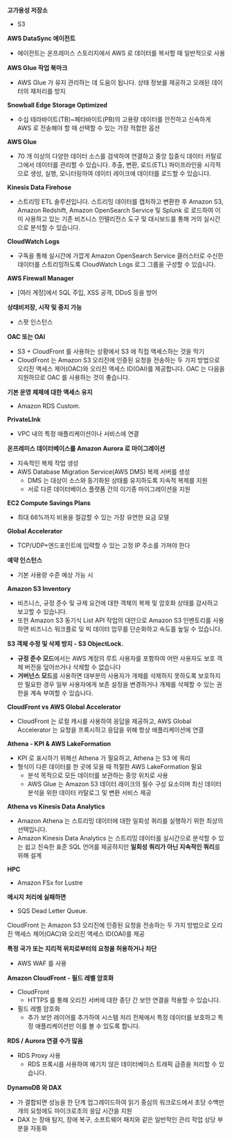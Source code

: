 
**고가용성 저장소**
- S3

**AWS DataSync 에이전트**
- 에이전트는 온프레미스 스토리지에서 AWS 로 데이터를 복사할 때 일반적으로 사용

**AWS Glue 작업 북마크**
- AWS Glue 가 유지 관리하는 데 도움이 됩니다. 상태 정보를 제공하고 오래된 데이터의 재처리를 방지

**Snowball Edge Storage Optimized** 
- 수십 테라바이트(TB)~페타바이트(PB)의 고용량 데이터를 안전하고 신속하게 AWS 로 전송해야 할 때 선택할 수 있는 가장 적합한 옵션

**AWS Glue** 
- 70 개 이상의 다양한 데이터 소스를 검색하여 연결하고 중앙 집중식 데이터 카탈로그에서 데이터를 관리할 수 있습니다. 추출, 변환, 로드(ETL) 파이프라인을 시각적으로 생성, 실행, 모니터링하여 데이터 레이크에 데이터를 로드할 수 있습니다.

**Kinesis Data Firehose** 
- 스트리밍 ETL 솔루션입니다. 스트리밍 데이터를 캡처하고 변환한 후 Amazon S3, Amazon Redshift, Amazon OpenSearch Service 및 Splunk 로 로드하여 이미 사용하고 있는 기존 비즈니스 인텔리전스 도구 및 대시보드를 통해 거의 실시간으로 분석할 수 있습니다.

**CloudWatch Logs** 
- 구독을 통해 실시간에 가깝게 Amazon OpenSearch Service 클러스터로 수신한 데이터를 스트리밍하도록 CloudWatch Logs 로그 그룹을 구성할 수 있습니다.

**AWS Firewall Manager**
- [여러 계정]에서 SQL 주입, XSS 공격, DDoS 등을 방어

**상태비저장, 시작 및 중지 가능**
- 스팟 인스턴스

**OAC 또는 OAI**
- S3 + CloudFront 를 사용하는 상황에서 S3 에 직접 액세스하는 것을 막기
- CloudFront 는 Amazon S3 오리진에 인증된 요청을 전송하는 두 가지 방법으로 오리진 액세스 제어(OAC)와 오리진 액세스 ID(OAI)를 제공합니다. OAC 는 다음을 지원하므로 OAC 를 사용하는 것이 좋습니다.

**기본 운영 체제에 대한 액세스 유지**
- Amazon RDS Custom.

**PrivateLInk**
- VPC 내의 특정 애플리케이션이나 서비스에 연결

**온프레미스 데이터베이스를 Amazon Aurora 로 마이그레이션**
- 지속적인 복제 작업 생성
- AWS Database Migration Service(AWS DMS) 복제 서버를 생성
	- DMS 는 대상이 소스와 동기화된 상태를 유지하도록 지속적 복제를 지원
	- 서로 다른 데이터베이스 플랫폼 간의 이기종 마이그레이션을 지원

**EC2 Compute Savings Plans**
-  최대 66%까지 비용을 절감할 수 있는 가장 유연한 요금 모델

**Global Accelerator**
- TCP/UDP+엔드포인트에 입력할 수 있는 고정 IP 주소를 가져야 한다

**예약 인스턴스**
- 기본 사용량 수준 예상 가능 시

**Amazon S3 Inventory**
- 비즈니스, 규정 준수 및 규제 요건에 대한 객체의 복제 및 암호화 상태를 감사하고 보고할 수 있습니다. 
- 또한 Amazon S3 동기식 List API 작업의 대안으로 Amazon S3 인벤토리를 사용하면 비즈니스 워크플로 및 빅 데이터 업무를 단순화하고 속도를 높일 수 있습니다.

**S3 객체 수정 및 삭제 방지 - S3 ObjectLock.** 
- **규정 준수 모드**에서는 AWS 계정의 루트 사용자를 포함하여 어떤 사용자도 보호 객체 버전을 덮어쓰거나 삭제할 수 없습니다
- **거버넌스 모드**를 사용하면 대부분의 사용자가 개체를 삭제하지 못하도록 보호하지만 필요한 경우 일부 사용자에게 보존 설정을 변경하거나 개체를 삭제할 수 있는 권한을 계속 부여할 수 있습니다.

**CloudFront vs AWS Global Accelerator**
- CloudFront 는 로컬 캐시를 사용하여 응답을 제공하고, AWS Global Accelerator 는 요청을 프록시하고 응답을 위해 항상 애플리케이션에 연결

**Athena - KPI & AWS LakeFormation** 
- KPI 로 표시하기 위해선 Athena 가 필요하고, Athena 는 S3 에 쿼리
- 형식이 다른 데이터를 한 곳에 모을 때 적절한 AWS LakeFormation 필요
	- 분석 목적으로 모든 데이터를 보관하는 중앙 위치로 사용
	- AWS Glue 는 Amazon S3 데이터 레이크의 필수 구성 요소이며 최신 데이터 분석을 위한 데이터 카탈로그 및 변환 서비스 제공

**Athena vs Kinesis Data Analytics**
- Amazon Athena 는 스트리밍 데이터에 대한 일회성 쿼리를 실행하기 위한 최상의 선택입니다.  
- Amazon Kinesis Data Analytics 는 스트리밍 데이터를 실시간으로 분석할 수 있는 쉽고 친숙한 표준 SQL 언어를 제공하지만 **일회성 쿼리가 아닌 지속적인 쿼리**를 위해 설계

**HPC** 
- Amazon FSx for Lustre

**메시지 처리에 실패하면**
- SQS Dead Letter Queue.

CloudFront 는 Amazon S3 오리진에 인증된 요청을 전송하는 두 가지 방법으로 오리진 액세스 제어(OAC)와 오리진 액세스 ID(OAI)를 제공

**특정 국가 또는 지리적 위치로부터의 요청을 허용하거나 차단**
- AWS WAF 를 사용

**Amazon CloudFront - 필드 레벨 암호화**
- CloudFront
	- HTTPS 를 통해 오리진 서버에 대한 종단 간 보안 연결을 적용할 수 있습니다.
- 필드 레벨 암호화
	- 추가 보안 레이어를 추가하여 시스템 처리 전체에서 특정 데이터를 보호하고 특정 애플리케이션만 이를 볼 수 있도록 합니다.

**RDS / Aurora 연결 수가 많음**
- RDS Proxy 사용
	- RDS 프록시를 사용하여 예기치 않은 데이터베이스 트래픽 급증을 처리할 수 있습니다.

**DynamoDB 와 DAX** 
- 가 결합되면 성능을 한 단계 업그레이드하여 읽기 중심의 워크로드에서 초당 수백만 개의 요청에도 마이크로초의 응답 시간을 지원
- DAX 는 장애 탐지, 장애 복구, 소프트웨어 패치와 같은 일반적인 관리 작업 상당 부분을 자동화



